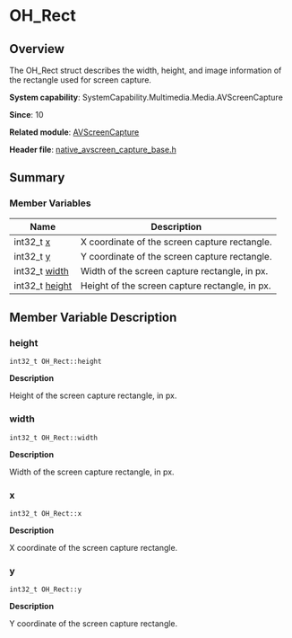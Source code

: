 # OH_Rect


## Overview

The OH_Rect struct describes the width, height, and image information of the rectangle used for screen capture.

**System capability**: SystemCapability.Multimedia.Media.AVScreenCapture

**Since**: 10

**Related module**: [AVScreenCapture](_a_v_screen_capture.md)

**Header file**: [native_avscreen_capture_base.h](native__avscreen__capture__base_8h.md)


## Summary


### Member Variables

| Name| Description| 
| -------- | -------- |
| int32_t [x](#x) | X coordinate of the screen capture rectangle.| 
| int32_t [y](#y) | Y coordinate of the screen capture rectangle.| 
| int32_t [width](#width) | Width of the screen capture rectangle, in px.| 
| int32_t [height](#height) | Height of the screen capture rectangle, in px.| 


## Member Variable Description


### height

```
int32_t OH_Rect::height
```

**Description**

Height of the screen capture rectangle, in px.


### width

```
int32_t OH_Rect::width
```

**Description**

Width of the screen capture rectangle, in px.


### x

```
int32_t OH_Rect::x
```

**Description**

X coordinate of the screen capture rectangle.


### y

```
int32_t OH_Rect::y
```

**Description**

Y coordinate of the screen capture rectangle.
